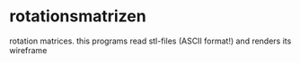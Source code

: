 # rotationsmatrizen
 rotation matrices. this programs read stl-files (ASCII format!) and renders its wireframe
